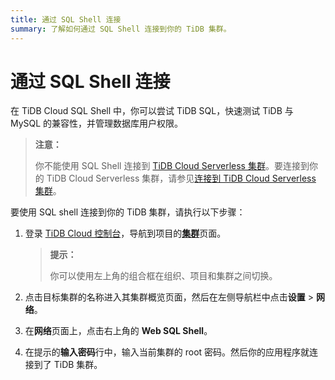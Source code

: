 ```yaml
---
title: 通过 SQL Shell 连接
summary: 了解如何通过 SQL Shell 连接到你的 TiDB 集群。
---
```


# 通过 SQL Shell 连接

在 TiDB Cloud SQL Shell 中，你可以尝试 TiDB SQL，快速测试 TiDB 与 MySQL 的兼容性，并管理数据库用户权限。

> **注意：**
>
> 你不能使用 SQL Shell 连接到 [TiDB Cloud Serverless 集群](/tidb-cloud/select-cluster-tier.md#tidb-cloud-serverless)。要连接到你的 TiDB Cloud Serverless 集群，请参见[连接到 TiDB Cloud Serverless 集群](/tidb-cloud/connect-to-tidb-cluster-serverless.md)。

要使用 SQL shell 连接到你的 TiDB 集群，请执行以下步骤：

1. 登录 [TiDB Cloud 控制台](https://tidbcloud.com/)，导航到项目的[**集群**](https://tidbcloud.com/project/clusters)页面。

    > **提示：**
    >
    > 你可以使用左上角的组合框在组织、项目和集群之间切换。

2. 点击目标集群的名称进入其集群概览页面，然后在左侧导航栏中点击**设置** > **网络**。
3. 在**网络**页面上，点击右上角的 **Web SQL Shell**。
4. 在提示的**输入密码**行中，输入当前集群的 root 密码。然后你的应用程序就连接到了 TiDB 集群。
